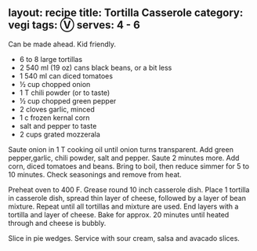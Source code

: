 layout: recipe
title: Tortilla Casserole
category: vegi
tags: Ⓥ 
serves: 4 - 6
---
Can be made ahead.  Kid friendly.

- 6 to 8 large tortillas
- 2 540 ml (19 oz) cans black beans, or a bit less
- 1 540 ml can diced tomatoes
- ½ cup chopped onion
- 1 T chili powder (or to taste)
- ½ cup chopped green pepper
- 2 cloves garlic, minced
- 1 c frozen kernal corn
- salt and pepper to taste
- 2 cups grated mozzerala 

Saute onion in 1 T cooking oil until onion turns transparent. Add green pepper,garlic, chili powder, salt and pepper. Saute 2 minutes more.  Add corn, diced tomatoes and beans.  Bring to boil, then reduce simmer for 5 to 10 minutes.  Check seasonings and remove from heat.

Preheat oven to 400 F.  Grease round 10 inch casserole dish. Place 1 tortilla in casserole dish, spread thin layer of cheese, followed by a layer of bean mixture.  Repeat until all tortillas and mixture are used.  End layers with a tortilla and layer of cheese.  Bake for approx. 20 minutes until heated through and cheese is bubbly.

Slice in pie wedges.  Service with sour cream, salsa and avacado slices.

